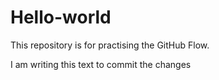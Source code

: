 # Hello-world
This repository is for practising the GitHub Flow.

I am writing this text to commit the changes
